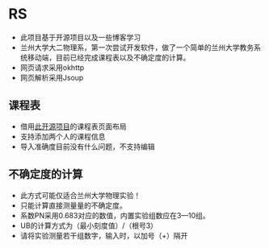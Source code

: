 # RS
* 此项目基于开源项目以及一些博客学习
* 兰州大学大二物理系，第一次尝试开发软件，做了一个简单的兰州大学教务系统移动端，目前已经完成课程表以及不确定度的计算。
* 网页请求采用okhttp
* 网页解析采用Jsoup

## 课程表
* 借用[此开源项目](https://github.com/chen2174471/TimeTableLayout)的课程表页面布局
* 支持添加两个人的课程信息
* 导入准确度目前没有什么问题，不支持编辑

## 不确定度的计算
* 此方式可能仅适合兰州大学物理实验！
* 只能计算直接测量量的不确定度。
* 系数PN采用0.683对应的数值，内置实验组数应在3—10组。
* UB的计算方式为（最小刻度值）/（根号3）
* 请将实验测量若干组数字，输入时，以加号（+）隔开

